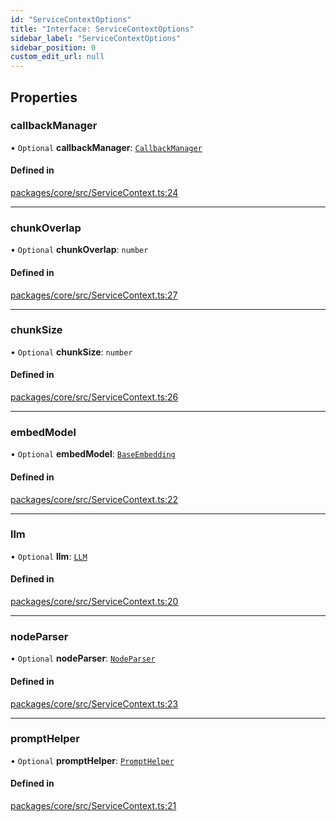 ```yaml
---
id: "ServiceContextOptions"
title: "Interface: ServiceContextOptions"
sidebar_label: "ServiceContextOptions"
sidebar_position: 0
custom_edit_url: null
---
```


## Properties

### callbackManager

• `Optional` **callbackManager**: [`CallbackManager`](../classes/CallbackManager.md)

#### Defined in

[packages/core/src/ServiceContext.ts:24](https://github.com/run-llama/LlamaIndexTS/blob/f0be933/packages/core/src/ServiceContext.ts#L24)

---

### chunkOverlap

• `Optional` **chunkOverlap**: `number`

#### Defined in

[packages/core/src/ServiceContext.ts:27](https://github.com/run-llama/LlamaIndexTS/blob/f0be933/packages/core/src/ServiceContext.ts#L27)

---

### chunkSize

• `Optional` **chunkSize**: `number`

#### Defined in

[packages/core/src/ServiceContext.ts:26](https://github.com/run-llama/LlamaIndexTS/blob/f0be933/packages/core/src/ServiceContext.ts#L26)

---

### embedModel

• `Optional` **embedModel**: [`BaseEmbedding`](../classes/BaseEmbedding.md)

#### Defined in

[packages/core/src/ServiceContext.ts:22](https://github.com/run-llama/LlamaIndexTS/blob/f0be933/packages/core/src/ServiceContext.ts#L22)

---

### llm

• `Optional` **llm**: [`LLM`](LLM.md)

#### Defined in

[packages/core/src/ServiceContext.ts:20](https://github.com/run-llama/LlamaIndexTS/blob/f0be933/packages/core/src/ServiceContext.ts#L20)

---

### nodeParser

• `Optional` **nodeParser**: [`NodeParser`](NodeParser.md)

#### Defined in

[packages/core/src/ServiceContext.ts:23](https://github.com/run-llama/LlamaIndexTS/blob/f0be933/packages/core/src/ServiceContext.ts#L23)

---

### promptHelper

• `Optional` **promptHelper**: [`PromptHelper`](../classes/PromptHelper.md)

#### Defined in

[packages/core/src/ServiceContext.ts:21](https://github.com/run-llama/LlamaIndexTS/blob/f0be933/packages/core/src/ServiceContext.ts#L21)
